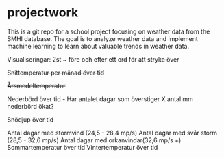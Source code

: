 # projectwork

This is a git repo for a school project focusing on weather data from the SMHI database. The goal is to analyze weather data and implement machine learning to learn about valuable trends in weather data. 


Visualiseringar: 2st ~ före och efter ett ord för att ~~stryka över~~

~~Snittemperatur per månad över tid~~

~~Årsmedeltemperatur~~

Nederbörd över tid
    - Har antalet dagar som överstiger X antal mm nederbörd ökat?
    
Snödjup över tid

Antal dagar med stormvind (24,5 - 28,4 mp/s)
Antal dagar med svår storm (28,5 - 32,6 mp/s)
Antal dagar med orkanvindar(32,6 mp/s +)
Sommartemperatur över tid
Vintertemperatur över tid
